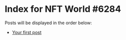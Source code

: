 # Index for NFT World #6284
Posts will be displayed in the order below:

- [Your first post](./001-first.md)

